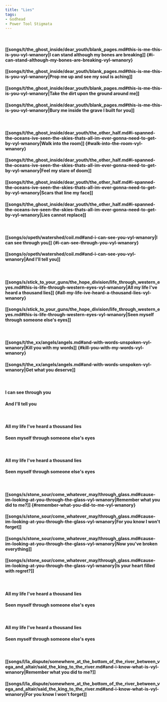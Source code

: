 ```yaml
---
title: "Lies"
tags:
- Godhead
- Power Tool Stigmata
---
```

&nbsp;
#### [[songs/t/the_ghost_inside/dear_youth/blank_pages.md#this-is-me-this-is-you-vyl-wnanory|I can stand although my bones are breaking]] {#i-can-stand-although-my-bones-are-breaking-vyl-wnanory}
#### [[songs/t/the_ghost_inside/dear_youth/blank_pages.md#this-is-me-this-is-you-vyl-wnanory|Prop me up and see my soul is aching]]
#### [[songs/t/the_ghost_inside/dear_youth/blank_pages.md#this-is-me-this-is-you-vyl-wnanory|Take the dirt upon the ground around me]]
#### [[songs/t/the_ghost_inside/dear_youth/blank_pages.md#this-is-me-this-is-you-vyl-wnanory|Bury me inside the grave I built for you]]
&nbsp;
#### [[songs/t/the_ghost_inside/dear_youth/the_other_half.md#i-spanned-the-oceans-ive-seen-the-skies-thats-all-im-ever-gonna-need-to-get-by-vyl-wnanory|Walk into the room]] {#walk-into-the-room-vyl-wnanory}
#### [[songs/t/the_ghost_inside/dear_youth/the_other_half.md#i-spanned-the-oceans-ive-seen-the-skies-thats-all-im-ever-gonna-need-to-get-by-vyl-wnanory|Feel my stare of doom]]
#### [[songs/t/the_ghost_inside/dear_youth/the_other_half.md#i-spanned-the-oceans-ive-seen-the-skies-thats-all-im-ever-gonna-need-to-get-by-vyl-wnanory|Scars that line my face]]
#### [[songs/t/the_ghost_inside/dear_youth/the_other_half.md#i-spanned-the-oceans-ive-seen-the-skies-thats-all-im-ever-gonna-need-to-get-by-vyl-wnanory|Lies cannot replace]]
&nbsp;
#### [[songs/o/opeth/watershed/coil.md#and-i-can-see-you-vyl-wnanory|I can see through you]] {#i-can-see-through-you-vyl-wnanory}
#### [[songs/o/opeth/watershed/coil.md#and-i-can-see-you-vyl-wnanory|And I'll tell you]]
&nbsp;
#### [[songs/s/stick_to_your_guns/the_hope_division/life_through_western_eyes.md#this-is-life-through-western-eyes-vyl-wnanory|All my life I've heard a thousand lies]] {#all-my-life-ive-heard-a-thousand-lies-vyl-wnanory}
#### [[songs/s/stick_to_your_guns/the_hope_division/life_through_western_eyes.md#this-is-life-through-western-eyes-vyl-wnanory|Seen myself through someone else's eyes]]
&nbsp;
#### [[songs/t/the_xx/angels/angels.md#and-with-words-unspoken-vyl-wnanory|Kill you with my words]] {#kill-you-with-my-words-vyl-wnanory}
#### [[songs/t/the_xx/angels/angels.md#and-with-words-unspoken-vyl-wnanory|Get what you deserve]]
&nbsp;
#### I can see through you
#### And I'll tell you
&nbsp;
#### All my life I've heard a thousand lies
#### Seen myself through someone else's eyes
&nbsp;
#### All my life I've heard a thousand lies
#### Seen myself through someone else's eyes
&nbsp;
#### [[songs/s/stone_sour/come_whatever_may/through_glass.md#cause-im-looking-at-you-through-the-glass-vyl-wnanory|Remember what you did to me?]] {#remember-what-you-did-to-me-vyl-wnanory}
#### [[songs/s/stone_sour/come_whatever_may/through_glass.md#cause-im-looking-at-you-through-the-glass-vyl-wnanory|For you know I won't forget]]
#### [[songs/s/stone_sour/come_whatever_may/through_glass.md#cause-im-looking-at-you-through-the-glass-vyl-wnanory|Now you've broken everything]]
#### [[songs/s/stone_sour/come_whatever_may/through_glass.md#cause-im-looking-at-you-through-the-glass-vyl-wnanory|Is your heart filled with regret?]]
&nbsp;
#### All my life I've heard a thousand lies
#### Seen myself through someone else's eyes
&nbsp;
#### All my life I've heard a thousand lies
#### Seen myself through someone else's eyes
&nbsp;
#### [[songs/l/la_dispute/somewhere_at_the_bottom_of_the_river_between_vega_and_altair/said_the_king_to_the_river.md#and-i-know-what-is-vyl-wnanory|Remember what you did to me?]]
#### [[songs/l/la_dispute/somewhere_at_the_bottom_of_the_river_between_vega_and_altair/said_the_king_to_the_river.md#and-i-know-what-is-vyl-wnanory|For you know I won't forget]]
